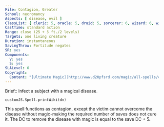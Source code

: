```yaml
---
File: Contagion, Greater
School: necromancy
Aspects: [ disease, evil ]
ClassList: { cleric: 5, oracle: 5, druid: 5, sorcerer: 6, wizard: 6, witch: 5 }
CastTime: standard action
Range: close (25 + 5 ft./2 levels)
Targets: one living creature
Duration: instantaneous
SavingThrow: Fortitude negates
SR: yes
Components:
  V: yes
  S: yes
SLALevel: 6
Copyright:
  Content: "[Ultimate Magic](http://www.d20pfsrd.com/magic/all-spells/c/contagion)"
---
```

Brief:: Infect a subject with a magical disease.

```dataviewjs
customJS.Spell.printWiki(dv)
```

This spell functions as contagion, except the victim cannot overcome the disease without magic-making the required number of saves does not cure it. The DC to remove the disease with magic is equal to the save DC + 5.
